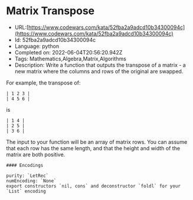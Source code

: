 # Matrix Transpose

 - URL:[https://www.codewars.com/kata/52fba2a9adcd10b34300094c](https://www.codewars.com/kata/52fba2a9adcd10b34300094c)
 - Id: 52fba2a9adcd10b34300094c
 - Language: python
 - Completed on: 2022-06-04T20:56:20.942Z
 - Tags: Mathematics,Algebra,Matrix,Algorithms
 - Description:
Write a function that outputs the transpose of a matrix - a new matrix
where the columns and rows of the original are swapped.

For example, the transpose of:
  
    | 1 2 3 |
    | 4 5 6 |

is

    | 1 4 |
    | 2 5 |
    | 3 6 |

The input to your function will be an array of matrix rows. You can
assume that each row has the same length, and that the height and
width of the matrix are both positive.

~~~if:lambdacalc
#### Encodings

purity: `LetRec`  
numEncoding: `None`  
export constructors `nil, cons` and deconstructor `foldl` for your `List` encoding  
~~~

